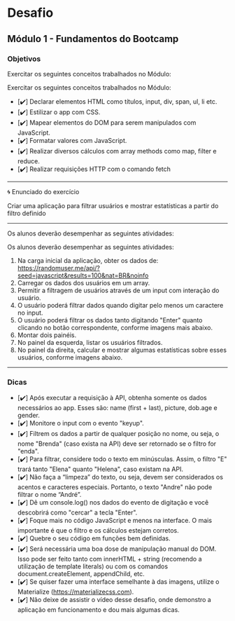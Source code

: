 # Desafio

## Módulo 1 - Fundamentos do Bootcamp

### Objetivos

Exercitar os seguintes conceitos trabalhados no Módulo:

Exercitar os seguintes conceitos trabalhados no Módulo:

- [:heavy_check_mark:] Declarar elementos HTML como títulos, input, div, span, ul, li etc.
- [:heavy_check_mark:] Estilizar o app com CSS.
- [:heavy_check_mark:] Mapear elementos do DOM para serem manipulados com JavaScript.
- [:heavy_check_mark:] Formatar valores com JavaScript.
- [:heavy_check_mark:] Realizar diversos cálculos com array methods como map, filter e reduce.
- [:heavy_check_mark:] Realizar requisições HTTP com o comando fetch

---

:cyclone: Enunciado do exercício

Criar uma aplicação para filtrar usuários e mostrar estatísticas a partir do filtro definido

---

Os alunos deverão desempenhar as seguintes atividades:

Os alunos deverão desempenhar as seguintes atividades:

1. Na carga inicial da aplicação, obter os dados de: https://randomuser.me/api/?seed=javascript&results=100&nat=BR&noinfo
2. Carregar os dados dos usuários em um array.
3. Permitir a filtragem de usuários através de um input com interação do usuário.
4. O usuário poderá filtrar dados quando digitar pelo menos um caractere no input.
5. O usuário poderá filtrar os dados tanto digitando "Enter" quanto clicando no botão correspondente, conforme imagens mais abaixo.
6. Montar dois painéis.
7. No painel da esquerda, listar os usuários filtrados.
8. No painel da direita, calcular e mostrar algumas estatísticas sobre esses usuários, conforme imagens abaixo.

---

### Dicas

- [:heavy_check_mark:] Após executar a requisição à API, obtenha somente os dados necessários ao app. Esses são: name (first + last), picture, dob.age e gender.
- [:heavy_check_mark:] Monitore o input com o evento "keyup".
- [:heavy_check_mark:] Filtrem os dados a partir de qualquer posição no nome, ou seja, o nome "Brenda" (caso exista na API) deve ser retornado se o filtro for "enda".
- [:heavy_check_mark:] Para filtrar, considere todo o texto em minúsculas. Assim, o filtro "E" trará tanto "Elena" quanto "Helena", caso existam na API.
- [:heavy_check_mark:] Não faça a “limpeza” do texto, ou seja, devem ser considerados os acentos e caracteres especiais. Portanto, o texto "Andre" não pode filtrar o nome “André”.
- [:heavy_check_mark:] Dê um console.log() nos dados do evento de digitação e você descobrirá como "cercar" a tecla "Enter".
- [:heavy_check_mark:] Foque mais no código JavaScript e menos na interface. O mais importante é que o filtro e os cálculos estejam corretos.
- [:heavy_check_mark:] Quebre o seu código em funções bem definidas.
- [:heavy_check_mark:] Será necessária uma boa dose de manipulação manual do DOM. Isso pode ser feito tanto com innerHTML + string (recomendo a utilização de template literals) ou com os comandos document.createElement, appendChild, etc.
- [:heavy_check_mark:] Se quiser fazer uma interface semelhante à das imagens, utilize o Materialize (https://materializecss.com).
- [:heavy_check_mark:] Não deixe de assistir o vídeo desse desafio, onde demonstro a aplicação em funcionamento e dou mais algumas dicas.
